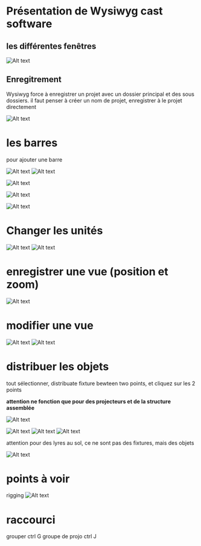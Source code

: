 # Présentation de Wysiwyg cast software

## les différentes fenêtres

![Alt text](../images/IMG_0997.JPEG)

## Enregitrement
Wysiwyg force à enregistrer un projet avec un dossier principal et des sous dossiers. il faut penser à créer un nom de projet, enregistrer à le projet directement

![Alt text](../images/2024-01-28_04h13_51.png)

# les barres

pour ajouter une barre

![Alt text](../images/IMG_0995.JPEG)
![Alt text](../images/IMG_0996.JPEG)

![Alt text](../images/2024-01-28_06h23_42.png)

![Alt text](../images/2024-01-28_05h52_16.png)

![Alt text](../images/2024-01-28_06h16_01.png)

# Changer les unités

![Alt text](../images/IMG_0999.JPEG)
![Alt text](../images/IMG_1003.JPEG)

# enregistrer une vue (position et zoom)

![Alt text](../images/2024-01-27_16h39_59.png)

# modifier une vue

![Alt text](../images/2024-01-27_13h24_59.png)
![Alt text](../images/2024-01-27_13h25_41.png)

# distribuer les objets

tout sélectionner, distribuate fixture bewteen two points, et cliquez sur les 2 points

**attention ne fonction que pour des projecteurs et de la structure assemblée**

![Alt text](../images/2024-01-28_11h07_17.png)

![Alt text](../images/2024-01-27_15h52_43.png)
![Alt text](../images/2024-01-27_15h53_03.png)
![Alt text](../images/2024-01-27_15h53_11.png)

attention pour des lyres au sol, ce ne sont pas des fixtures, mais des objets

![Alt text](../images/2024-01-27_15h56_01.png)

# points à voir
rigging
![Alt text](../images/2024-01-27_16h45_03.png)

# raccourci

grouper ctrl G
groupe de projo ctrl J
